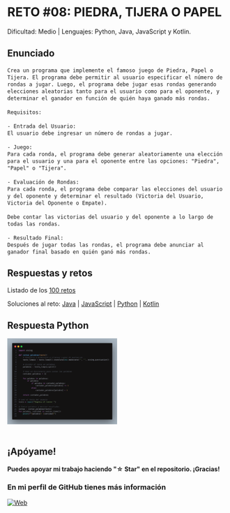 # RETO #08: PIEDRA, TIJERA O PAPEL
Dificultad: Medio | Lenguajes: Python, Java, JavaScript y Kotlin.

## Enunciado

```
Crea un programa que implemente el famoso juego de Piedra, Papel o Tijera. El programa debe permitir al usuario especificar el número de rondas a jugar. Luego, el programa debe jugar esas rondas generando elecciones aleatorias tanto para el usuario como para el oponente, y determinar el ganador en función de quién haya ganado más rondas. 

Requisitos:

- Entrada del Usuario:
El usuario debe ingresar un número de rondas a jugar.

- Juego:
Para cada ronda, el programa debe generar aleatoriamente una elección para el usuario y una para el oponente entre las opciones: "Piedra", "Papel" o "Tijera".

- Evaluación de Rondas:
Para cada ronda, el programa debe comparar las elecciones del usuario y del oponente y determinar el resultado (Victoria del Usuario, Victoria del Oponente o Empate).

Debe contar las victorias del usuario y del oponente a lo largo de todas las rondas.

- Resultado Final:
Después de jugar todas las rondas, el programa debe anunciar al ganador final basado en quién ganó más rondas.
```

## Respuestas y retos
Listado de los [100 retos](/README.md)

Soluciones al reto: 
[Java](/RETOS/Reto09/Reto09.java) | 
[JavaScript](/RETOS/Reto09/Reto09.js) | 
[Python](/RETOS/Reto09/Reto09.py) |
[Kotlin](/RETOS/Reto09/Reto09.kt)

## Respuesta Python
<div aling="center">
<img src="https://github.com/breativo/100retos_bybreativo/blob/master/img/reto08.png"
alt="Solución reto Python"
style="width:50%;"/>
</div>

</br>

## ¡Apóyame! 
#### Puedes apoyar mi trabajo haciendo "☆ Star" en el repositorio. ¡Gracias!

### En mi perfil de GitHub tienes más información

[![Web](https://img.shields.io/badge/GitHub-breativo-14a1f0?style=for-the-badge&logo=github&logoColor=white&labelColor=101010)](https://github.com/breativo)